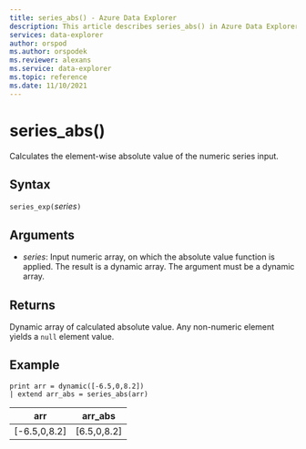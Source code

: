 ```yaml
---
title: series_abs() - Azure Data Explorer
description: This article describes series_abs() in Azure Data Explorer.
services: data-explorer
author: orspod
ms.author: orspodek
ms.reviewer: alexans
ms.service: data-explorer
ms.topic: reference
ms.date: 11/10/2021
---
```

# series_abs()

Calculates the element-wise absolute value of the numeric series input.

## Syntax

`series_exp(`*series*`)`

## Arguments

* *series*: Input numeric array, on which the absolute value function is applied. The result is a dynamic array. The argument must be a dynamic array. 

## Returns

Dynamic array of calculated absolute value. Any non-numeric element yields a `null` element value.

## Example

<!-- csl: https://help.kusto.windows.net/Samples -->
```kusto
print arr = dynamic([-6.5,0,8.2])
| extend arr_abs = series_abs(arr)
```

|arr|arr_abs|
|---|---|
|[-6.5,0,8.2]|[6.5,0,8.2]|

